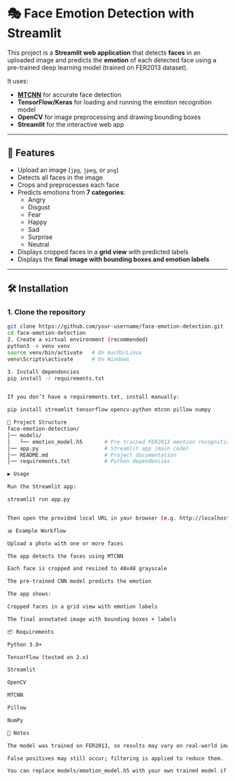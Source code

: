 # 🎭 Face Emotion Detection with Streamlit

This project is a **Streamlit web application** that detects **faces** in an uploaded image and predicts the **emotion** of each detected face using a pre-trained deep learning model (trained on FER2013 dataset).  

It uses:
- **[MTCNN](https://github.com/ipazc/mtcnn)** for accurate face detection  
- **TensorFlow/Keras** for loading and running the emotion recognition model  
- **OpenCV** for image preprocessing and drawing bounding boxes  
- **Streamlit** for the interactive web app  

---

## 🚀 Features
- Upload an image (`jpg`, `jpeg`, or `png`)  
- Detects all faces in the image  
- Crops and preprocesses each face  
- Predicts emotions from **7 categories**:  
  - Angry  
  - Disgust  
  - Fear  
  - Happy  
  - Sad  
  - Surprise  
  - Neutral  
- Displays cropped faces in a **grid view** with predicted labels  
- Displays the **final image with bounding boxes and emotion labels**  

---

## 🛠️ Installation

### 1. Clone the repository
```bash
git clone https://github.com/your-username/face-emotion-detection.git
cd face-emotion-detection
2. Create a virtual environment (recommended)
python3 -m venv venv
source venv/bin/activate   # On macOS/Linux
venv\Scripts\activate      # On Windows

3. Install dependencies
pip install -r requirements.txt


If you don’t have a requirements.txt, install manually:

pip install streamlit tensorflow opencv-python mtcnn pillow numpy

📂 Project Structure
face-emotion-detection/
│── models/
│   └── emotion_model.h5       # Pre-trained FER2013 emotion recognition model
│── app.py                     # Streamlit app (main code)
│── README.md                  # Project documentation
│── requirements.txt           # Python dependencies

▶️ Usage

Run the Streamlit app:

streamlit run app.py


Then open the provided local URL in your browser (e.g. http://localhost:8501).

📊 Example Workflow

Upload a photo with one or more faces

The app detects the faces using MTCNN

Each face is cropped and resized to 48x48 grayscale

The pre-trained CNN model predicts the emotion

The app shows:

Cropped faces in a grid view with emotion labels

The final annotated image with bounding boxes + labels

📦 Requirements

Python 3.8+

TensorFlow (tested on 2.x)

Streamlit

OpenCV

MTCNN

Pillow

NumPy

📝 Notes

The model was trained on FER2013, so results may vary on real-world images.

False positives may still occur; filtering is applied to reduce them.

You can replace models/emotion_model.h5 with your own trained model if desired.
